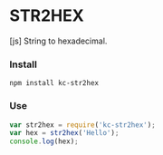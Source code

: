 # STR2HEX
[js] String to hexadecimal.

### Install
```
npm install kc-str2hex
```

### Use
```js
var str2hex = require('kc-str2hex');
var hex = str2hex('Hello');
console.log(hex);
```
